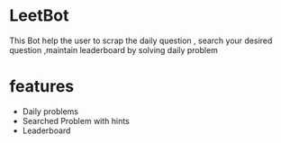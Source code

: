 # LeetBot
This Bot help the user to scrap the daily question , search your desired question ,maintain leaderboard by solving daily problem

# features
* Daily problems
* Searched Problem with hints
* Leaderboard
